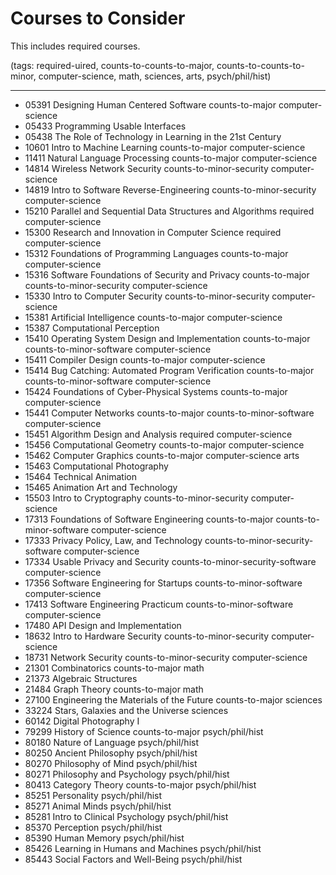 # Courses to Consider

This includes required courses.

(tags: required-uired, counts-to-counts-to-major, counts-to-counts-to-minor, computer-science, math, sciences, arts, psych/phil/hist)

---

- 05391 Designing Human Centered Software counts-to-major computer-science
- 05433 Programming Usable Interfaces
- 05438 The Role of Technology in Learning in the 21st Century
- 10601 Intro to Machine Learning counts-to-major computer-science
- 11411 Natural Language Processing counts-to-major computer-science
- 14814 Wireless Network Security counts-to-minor-security computer-science
- 14819 Intro to Software Reverse-Engineering counts-to-minor-security computer-science
- 15210 Parallel and Sequential Data Structures and Algorithms required computer-science
- 15300 Research and Innovation in Computer Science required computer-science
- 15312 Foundations of Programming Languages counts-to-major computer-science
- 15316 Software Foundations of Security and Privacy counts-to-major counts-to-minor-security computer-science
- 15330 Intro to Computer Security counts-to-minor-security computer-science
- 15381 Artificial Intelligence counts-to-major computer-science
- 15387 Computational Perception
- 15410 Operating System Design and Implementation counts-to-major counts-to-minor-software computer-science
- 15411 Compiler Design counts-to-major computer-science
- 15414 Bug Catching: Automated Program Verification counts-to-major counts-to-minor-software computer-science
- 15424 Foundations of Cyber-Physical Systems counts-to-major computer-science
- 15441 Computer Networks counts-to-major counts-to-minor-software computer-science
- 15451 Algorithm Design and Analysis required computer-science
- 15456 Computational Geometry counts-to-major computer-science
- 15462 Computer Graphics counts-to-major computer-science arts
- 15463 Computational Photography
- 15464 Technical Animation
- 15465 Animation Art and Technology
- 15503 Intro to Cryptography counts-to-minor-security computer-science
- 17313 Foundations of Software Engineering counts-to-major counts-to-minor-software computer-science
- 17333 Privacy Policy, Law, and Technology counts-to-minor-security-software computer-science
- 17334 Usable Privacy and Security counts-to-minor-security-software computer-science
- 17356 Software Engineering for Startups counts-to-minor-software computer-science
- 17413 Software Engineering Practicum counts-to-minor-software computer-science
- 17480 API Design and Implementation
- 18632 Intro to Hardware Security counts-to-minor-security computer-science
- 18731 Network Security counts-to-minor-security computer-science
- 21301 Combinatorics counts-to-major math
- 21373 Algebraic Structures
- 21484 Graph Theory counts-to-major math
- 27100 Engineering the Materials of the Future counts-to-major sciences
- 33224 Stars, Galaxies and the Universe sciences
- 60142 Digital Photography I
- 79299 History of Science counts-to-major psych/phil/hist
- 80180 Nature of Language psych/phil/hist
- 80250 Ancient Philosophy psych/phil/hist
- 80270 Philosophy of Mind psych/phil/hist
- 80271 Philosophy and Psychology psych/phil/hist
- 80413 Category Theory counts-to-major psych/phil/hist
- 85251 Personality psych/phil/hist
- 85271 Animal Minds psych/phil/hist
- 85281 Intro to Clinical Psychology psych/phil/hist
- 85370 Perception psych/phil/hist
- 85390 Human Memory psych/phil/hist
- 85426 Learning in Humans and Machines psych/phil/hist
- 85443 Social Factors and Well-Being psych/phil/hist
